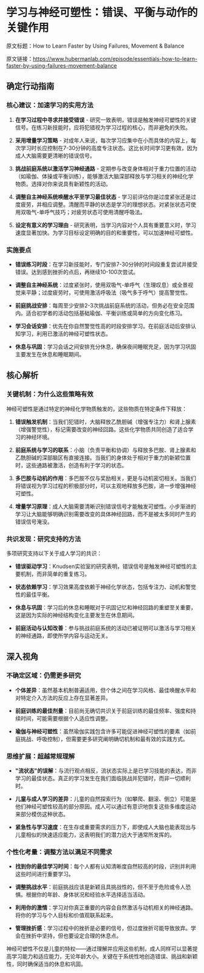 # 学习与神经可塑性：错误、平衡与动作的关键作用

原文标题：How to Learn Faster by Using Failures, Movement & Balance

原文链接：https://www.hubermanlab.com/episode/essentials-how-to-learn-faster-by-using-failures-movement-balance

## 确定行动指南

### 核心建议：加速学习的实用方法

1. **在学习过程中寻求并接受错误** - 研究一致表明，错误是触发神经可塑性的关键信号。在练习新技能时，应将犯错视为学习过程的核心，而非避免的失败。

2. **采用增量学习策略** - 对成年人来说，每次学习应集中在小而具体的内容上，每次学习时长应控制在7-30分钟的高度专注状态。这比长时间学习更有效，因为成人大脑需要更清晰的错误信号。

3. **挑战前庭系统以激活学习神经通路** - 定期参与改变身体相对于重力位置的活动（如瑜伽、体操或平衡训练），能够激活大脑深部释放与学习相关的神经化学物质。选择对你来说具有新颖性的活动。

4. **调整自主神经系统唤醒水平至学习最佳状态** - 学习前评估你是过度紧张还是过度疲劳，并相应调整。清醒而平静的状态是学习的理想状态。对紧张状态可使用双吸气-单呼气技巧；对疲劳状态可使用清醒呼吸法。

5. **设定有意义的学习理由** - 研究表明，当学习内容对个人具有重要意义时，学习速度显著加快。为学习目标设定明确的目的和重要性，可以加速神经可塑性。

### 实施要点

- **错误练习时段**：在学习新技能时，专门安排7-30分钟的时间段重复尝试并接受错误。达到感到挫折的点后，再继续10-100次尝试。
  
- **调整自主神经系统**：过度紧张时，使用双吸气-单呼气（生理叹息）或全景视觉来平静；过度疲劳时，可使用激活呼吸法（吸气多于呼气）提高警觉性。

- **前庭挑战安排**：每周至少安排2-3次挑战前庭系统的活动，但务必在安全范围内。适合初学者的活动包括基础瑜伽、平衡训练或简单的方向变化练习。

- **学习会话安排**：优先在你自然警觉性高的时段安排学习。在前庭活动后安排认知学习，利用已激活的神经可塑性状态。

- **休息与巩固**：学习会话之间安排充分休息，确保夜间睡眠充足，因为学习巩固主要发生在休息和睡眠期间。

## 核心解析

### 关键机制：为什么这些策略有效

神经可塑性是通过特定的神经化学物质触发的，这些物质在特定条件下释放：

1. **错误触发机制**：当我们犯错时，大脑释放乙酰胆碱（增强专注力）和肾上腺素（增强警觉性），标记需要改变的神经回路。这些化学物质共同创造了适合学习的神经环境。

2. **前庭系统与学习的联系**：小脑（负责平衡和协调）与释放多巴胺、肾上腺素和乙酰胆碱的深部脑区有直接连接。当我们的身体处于相对于重力的新颖位置时，这些通路被激活，创造有利于学习的状态。

3. **多巴胺与动机的作用**：多巴胺不仅与奖励相关，更是与动机密切相关。当我们将错误视为学习过程的积极部分时，可以主观地释放多巴胺，进一步增强神经可塑性。

4. **增量学习原理**：成人大脑需要清晰识别错误信号才能触发可塑性。小步渐进的学习让大脑能够明确识别需要改变的具体神经回路，而不是被太多同时产生的错误信号淹没。

### 共识发现：研究支持的方法

多项研究支持以下关于成人学习的共识：

- **错误驱动学习**：Knudsen实验室的研究表明，错误信号是触发神经可塑性的主要机制，而非简单的重复练习。

- **状态依赖学习**：学习效果高度依赖于神经化学状态，包括专注力、动机和警觉性的最佳平衡。

- **休息与巩固**：学习后的休息和睡眠对于巩固记忆和神经回路的重塑至关重要，这是因为实际的神经结构变化主要发生在休息期间。

- **前庭活动与认知改善**：参与挑战前庭系统的活动已被证明可以激活与学习相关的神经通路，即使所学内容与运动无关。

## 深入视角

### 不确定区域：仍需更多研究

- **个体差异**：虽然基本机制普遍适用，但个体之间在学习风格、最佳唤醒水平和对特定介入方法的反应上存在显著差异。

- **前庭训练的最佳剂量**：目前尚无确切共识关于前庭训练的最佳频率、强度和持续时间，可能需要根据个人适应性调整。

- **瑜伽与神经可塑性**：虽然瑜伽实践包含许多可能促进神经可塑性的要素（如前庭挑战、呼吸控制），但需要更多研究阐明确切机制和最有效的实践方式。

### 思维扩展：超越常规理解

- **"流状态"的误解**：与流行观点相反，流状态实际上是已学习技能的表达，而非学习的最佳状态。真正的学习发生在我们面临挑战并犯错时，而非一切顺利时。

- **儿童与成人学习的差异**：儿童的自然探索行为（如攀爬、翻滚、倒立）可能是他们神经可塑性较高的部分原因。成人可以通过有意识地恢复这些多维度运动来部分模仿这种状态。

- **紧急性与学习速度**：在生存或重要需求的压力下，即使成人大脑也能表现出与儿童相似的快速适应能力，这表明我们的潜力远大于通常所发挥的。

### 个性化考量：调整方法以满足不同需求

- **找到你的最佳学习时间**：每个人都有认知清晰度自然较高的时段，识别并利用这些时间进行重要学习。

- **调整挑战水平**：前庭挑战应该是新颖且具挑战性的，但不至于危险或令人恐惧。根据你的年龄、身体状况和经验水平选择适当活动。

- **利用你的激情**：学习对你真正重要的内容会自然激活与动机相关的神经通路。将你的学习与个人目标和价值观联系起来。

- **管理挫折感**：学习过程中的挫折是必要的信号，但过度挫折可能导致放弃。学会在挫折中坚持，但也要设定合理的休息点。

神经可塑性不仅是儿童的特权——通过理解并应用这些机制，成人同样可以显著提高学习能力和适应能力，无论年龄大小。关键在于系统性地创造错误、挑战和新颖性，同时确保适当的休息和巩固。
